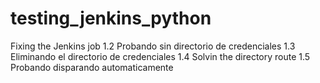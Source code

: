 # testing_jenkins_python
Fixing the Jenkins job 
1.2 Probando sin directorio de credenciales 
1.3 Eliminando el directorio de credenciales 
1.4 Solvin the directory route
1.5 Probando disparando automaticamente
